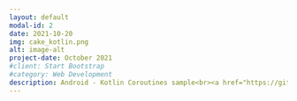 ```yaml
---
layout: default
modal-id: 2
date: 2021-10-20
img: cake_kotlin.png
alt: image-alt
project-date: October 2021
#client: Start Bootstrap
#category: Web Development
description: Android - Kotlin Coroutines sample<br><a href="https://github.com/emedinaa/kotlin-android-coroutines">https://github.com/emedinaa/kotlin-android-coroutines</a>
---
```

